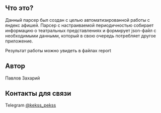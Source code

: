 ## Что это?
Данный парсер был создан с целью автоматизированной работы с яндекс афишей.
Парсер с настраиваемой периодичностью собирает информацию о театральных представлениях и формирует json-файл с необходимыми данными, который в свою очередь потребляет другое приложение.


Результат работы можно увидеть в файлах report
## Автор
Павлов Захарий


## Контакты для связи
Telegram [@kekss_pekss](https://t.me/kekss_pekss)

